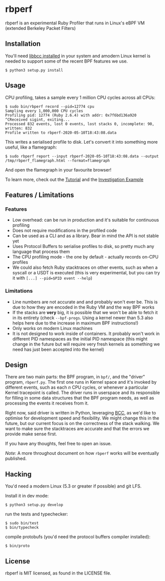 # rbperf

rbperf is an experimental Ruby Profiler that runs in Linux's eBPF VM (extended Berkeley Packet Filters)

## Installation
You'll need [libbcc installed](https://github.com/iovisor/bcc/blob/master/INSTALL.md) in your system and amodern Linux kernel is needed to support some of the recent BPF features we use.

```shell
$ python3 setup.py install
```

## Usage
CPU profiling, takes a sample every 1 million CPU cycles across all CPUs:

```shell
$ sudo bin/rbperf record --pid=12774 cpu
Sampling every 1,000,000 CPU cycles
Profiling pid: 12774 (Ruby 2.6.4) with addr: 0x7f6bd136a920
^CReceived sigint, exiting...
Processed 832 events, lost 0 events, lost stacks 0, incomplete: 90, written: 832
Profile written to rbperf-2020-05-10T18:43:08.data
```

This writes a serialised profile to disk. Let's convert it into something more useful, like a flamegraph:
```shell
$ sudo rbperf report --input rbperf-2020-05-10T18:43:08.data --output /tmp/rbperf_flamegraph.html --format=flamegraph
```

And open the flamegraph in your favourite browser!

To learn more, check out the [Tutorial](https://github.com/facebookexperimental/rbperf/blob/master/docs/tutorial.md) and the [Investigation Example](https://github.com/facebookexperimental/rbperf/blob/master/docs/investigation_example.md)

## Features / Limitations

### Features
- Low overhead: can be run in production and it's suitable for continuous profiling
- Does not require modifications in the profiled code
- Can be used as a CLI and as a library. Bear in mind the API is not stable yet
- Uses Protocol Buffers to serialise profiles to disk, so pretty much any language that process them
- The CPU profiling mode - the one by default - actually records on-CPU profiles
- We could also fetch Ruby stacktraces on other events, such as when a syscall or a USDT is executed (this is very experimental, but you can try it with `[...] --pid=$PID event --help`)

### Limitations
- Line numbers are not accurate and and probably won't ever be. This is due to how they are encoded in the Ruby VM and the way BPF works
- If the stacks are **very** big, it is possible that we won't be able to fetch it in its entirety (check `--bpf-progs`. Using a kernel newer than 5.3 also helps here due to the increase in maximum BPF instructions!)
- Only works on modern Linux machines
- It is not designed to work inside of containers. It probably won't work in different PID namespaces as the initial PID namespace (this might change in the future but will require very fresh kernels as something we need has just been accepted into the kernel)

## Design
There are two main parts: the BPF program, in `bpf/`, and the "driver" program, `rbperf.py`. The first one runs in Kernel space and it's invoked by different events, such as each _n_ CPU cycles, or whenever a particular Kernel tracepoint is called. The driver runs in userspace and its responsible for filling in some data structures that the BPF program needs, as well as processing the events it receives from it.

Right now, said driver is written in Python, leveraging [BCC](https://github.com/iovisor/bcc/), as we'd like to optimise for development speed and flexibility. We might change this in the future, but our current focus is on the correctness of the stack walking. We want to make sure the stacktraces are accurate and that the errors we provide make sense first.

If you have any thoughts, feel free to open an issue.

*Note*: A more throughout document on how `rbperf` works will be eventually published.

## Hacking

You'd need a modern Linux (5.3 or greater if possible) and git LFS.

Install it in dev mode:

```shell
$ python3 setup.py develop
```

run the tests and typechecker:

```shell
$ sudo bin/test
$ bin/typecheck
````

compile protobufs (you'd need the protocol buffers compiler installed):

```shell
$ bin/proto
```

## License
rbperf is MIT licensed, as found in the LICENSE file.
